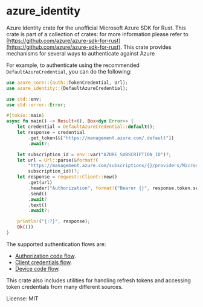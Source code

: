 # azure_identity

Azure Identity crate for the unofficial Microsoft Azure SDK for Rust. This crate is part of a collection of crates: for more information please refer to [https://github.com/azure/azure-sdk-for-rust](https://github.com/azure/azure-sdk-for-rust).
This crate provides mechanisms for several ways to authenticate against Azure

For example, to authenticate using the recommended `DefaultAzureCredential`, you can do the following:

```rust
use azure_core::{auth::TokenCredential, Url};
use azure_identity::{DefaultAzureCredential};

use std::env;
use std::error::Error;

#[tokio::main]
async fn main() -> Result<(), Box<dyn Error>> {
    let credential = DefaultAzureCredential::default();
    let response = credential
        .get_token(&["https://management.azure.com/.default"])
        .await?;

    let subscription_id = env::var("AZURE_SUBSCRIPTION_ID")?;
    let url = Url::parse(&format!(
        "https://management.azure.com/subscriptions/{}/providers/Microsoft.Storage/storageAccounts?api-version=2019-06-01",
        subscription_id))?;
    let response = reqwest::Client::new()
        .get(url)
        .header("Authorization", format!("Bearer {}", response.token.secret()))
        .send()
        .await?
        .text()
        .await?;

    println!("{:?}", response);
    Ok(())
}
```

The supported authentication flows are:
* [Authorization code flow](https://docs.microsoft.com/azure/active-directory/develop/v2-oauth2-auth-code-flow).
* [Client credentials flow](https://docs.microsoft.com/azure/active-directory/develop/v2-oauth2-client-creds-grant-flow).
* [Device code flow](https://docs.microsoft.com/azure/active-directory/develop/v2-oauth2-device-code).

This crate also includes utilities for handling refresh tokens and accessing token credentials from many different sources.

License: MIT
